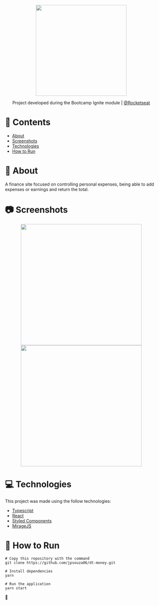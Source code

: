 
<div align="center">
  <img src="https://user-images.githubusercontent.com/54922299/139532098-6aff9534-bb59-4657-b145-6b181a69c9e3.png" width="300">
</div>
<p align="center">
    Project developed during the Bootcamp Ignite module | <a href="https://rocketseat.com.br/">@Rocketseat</a>
</p
  
 ## 

# 📌 Contents

* [About](#rocket-about)
* [Screenshots](#camera-screenshots) 
* [Technologies](#rocket-technologies) 
* [How to Run](#wrench-how-to-run)


# :rocket: About

A finance site focused on controlling personal expenses, being able to add expenses or earnings and return the total.

##


# :camera: Screenshots

<div align="center">
  <img src="https://user-images.githubusercontent.com/54922299/139531584-349125cd-db39-48bf-a867-83dfab07fb94.jpeg" width="400px">
  <img src="https://user-images.githubusercontent.com/54922299/139531585-6b31e2d9-ab37-45f0-84ef-ff02e12ef224.jpeg" width="400px">
</div>




# :computer: Technologies
This project was made using the follow technologies:

* [Typescript](https://www.typescriptlang.org/)      
* [React](https://reactjs.org/)      
* [Styled Components](https://styled-components.com/)
* [MirageJS](https://miragejs.com/)






# :wrench: How to Run
```
# Copy this repository with the command
git clone https://github.com/jpsouza06/dt-money.git

# Install dependencies
yarn 

# Run the application
yarn start

```

🤙
